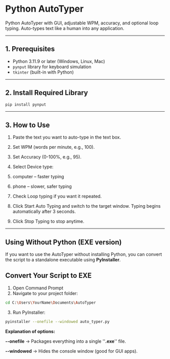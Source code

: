 # Python AutoTyper

Python AutoTyper with GUI, adjustable WPM, accuracy, and optional loop typing. Auto-types text like a human into any application.

---

## 1. Prerequisites

- Python 3.11.9 or later (Windows, Linux, Mac)
- `pynput` library for keyboard simulation
- `tkinter` (built-in with Python)

---

## 2. Install Required Library

```bash
pip install pynput
```
---

## 3. How to Use
1. Paste the text you want to auto-type in the text box.

2. Set WPM (words per minute, e.g., 100).

3. Set Accuracy (0-100%, e.g., 95).

4. Select Device type:

5. computer – faster typing

6. phone – slower, safer typing

7. Check Loop typing if you want it repeated.

8. Click Start Auto Typing and switch to the target window. Typing begins automatically after 3 seconds.

9. Click Stop Typing to stop anytime.
---

## Using Without Python (EXE version)
If you want to use the AutoTyper without installing Python, you can convert the script to a standalone executable using **PyInstaller**.

## Convert Your Script to EXE
1. Open Command Prompt
2. Navigate to your project folder:
```bash
cd C:\Users\YourName\Documents\AutoTyper
```
3. Run PyInstaller:
```bash
pyinstaller --onefile --windowed auto_typer.py
```
**Explanation of options:**

**--onefile** → Packages everything into a single ''**.exe**'' file.

**--windowed** → Hides the console window (good for GUI apps).


